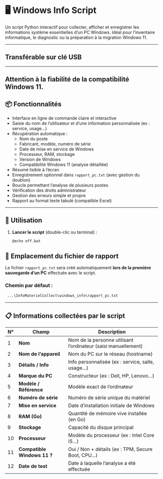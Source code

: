 # 🖥️ Windows Info Script

Un script Python interactif pour collecter, afficher et enregistrer les informations système essentielles d’un PC Windows. Idéal pour l’inventaire informatique, le diagnostic ou la préparation à la migration Windows 11.

---
## Transférable sur clé USB #
---
Attention à la fiabilité de la compatibilité Windows 11.
---
## 📦 Fonctionnalités

- Interface en ligne de commande claire et interactive
- Saisie du nom de l’utilisateur et d’une information personnalisée (ex : service, usage…)
- Récupération automatique :
  - Nom du poste
  - Fabricant, modèle, numéro de série
  - Date de mise en service de Windows
  - Processeur, RAM, stockage
  - Version de Windows
  - Compatibilité Windows 11 (analyse détaillée)
- Résumé lisible à l’écran
- Enregistrement optionnel dans `rapport_pc.txt` (avec gestion du doublon)
- Boucle permettant l’analyse de plusieurs postes
- Vérification des droits administrateur
- Gestion des erreurs simple et propre
- Rapport au format texte tabulé (compatible Excel)

---

## 🚀 Utilisation

1. **Lancer le script** (double-clic ou terminal) :
   ```bash
   @echo off.bat

## 📂 Emplacement du fichier de rapport

Le fichier `rapport_pc.txt` sera créé automatiquement **lors de la première sauvegarde d’un PC** effectuée avec le script.

### Chemin par défaut :
```bash
 ...\InfoMaterielCollect\windows_info\rapport_pc.txt
```
---
## 📋 Informations collectées par le script

| N° | Champ                          | Description                                                                 |
|----|--------------------------------|-----------------------------------------------------------------------------|
| 1  | **Nom**                        | Nom de la personne utilisant l’ordinateur (saisi manuellement)             |
| 2  | **Nom de l’appareil**          | Nom du PC sur le réseau (hostname)                                         |
| 3  | **Détails / Info**             | Info personnalisée (ex : service, salle, usage…)                           |
| 4  | **Marque du PC**               | Constructeur (ex : Dell, HP, Lenovo…)                                      |
| 5  | **Modèle / Référence**         | Modèle exact de l’ordinateur                                               |
| 6  | **Numéro de série**            | Numéro de série unique du matériel                                         |
| 7  | **Mise en service**            | Date d’installation initiale de Windows                                    |
| 8  | **RAM (Go)**                   | Quantité de mémoire vive installée (en Go)                                 |
| 9  | **Stockage**                   | Capacité du disque principal                                               |
| 10 | **Processeur**                 | Modèle du processeur (ex : Intel Core i5…)                                 |
| 11 | **Compatible Windows 11 ?**    | Oui / Non + détails (ex : TPM, Secure Boot, CPU…)                          |
| 12 | **Date de test**              | Date à laquelle l’analyse a été effectuée                                  |

